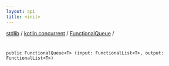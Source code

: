 ```yaml
---
layout: api
title: <init>
---
```

[stdlib](../../index.md) / [kotlin.concurrent](../index.md) / [FunctionalQueue](index.md) / [<init>](_init_.md)

# <init>

```
public FunctionalQueue<T> (input: FunctionalList<T>, output: FunctionalList<T>)
```
